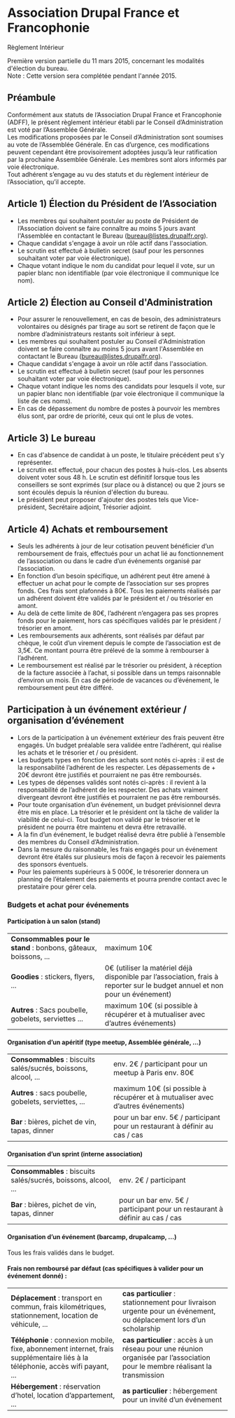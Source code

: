 # Association Drupal France et Francophonie  
Règlement Intérieur 

Première version partielle du 11 mars 2015, concernant les modalités d'élection du bureau.  
Note : Cette version sera complétée pendant l'année 2015. 

## Préambule
Conformément aux statuts de l’Association Drupal France et Francophonie (ADFF), le présent règlement intérieur établi par le Conseil d’Administration est voté par l’Assemblée Générale.  
Les modifications proposées par le Conseil d’Administration sont soumises au vote de l’Assemblée Générale. En cas d’urgence, ces modifications peuvent cependant être provisoirement adoptées jusqu’à leur ratification par la prochaine Assemblée Générale. Les membres sont alors informés par voie électronique.  
Tout adhérent s’engage au vu des statuts et du règlement intérieur de l’Association, qu’il accepte.

## Article 1) Élection du Président de l’Association

* Les membres qui souhaitent postuler au poste de Président de l’Association doivent se faire connaître au moins 5 jours avant l'Assemblée en contactant le Bureau (bureau@listes.drupalfr.org). 
* Chaque candidat s'engage à avoir un rôle actif dans l'association.
* Le scrutin est effectué à bulletin secret (sauf pour les personnes souhaitant voter par voie électronique).
* Chaque votant indique le nom du candidat pour lequel il vote, sur un papier blanc non identifiable (par voie électronique il communique lce nom).

## Article 2) Élection au Conseil d'Administration 

* Pour assurer le renouvellement, en cas de besoin, des administrateurs volontaires ou désignés par tirage au sort se retirent de façon que le nombre d’administrateurs restants soit inférieur à sept. 
* Les membres qui souhaitent postuler au Conseil d'Administration doivent se faire connaître au moins 5 jours avant l'Assemblée en contactant le Bureau (bureau@listes.drupalfr.org). 
* Chaque candidat s'engage à avoir un rôle actif dans l'association.
* Le scrutin est effectué à bulletin secret (sauf pour les personnes souhaitant voter par voie électronique).
* Chaque votant indique les noms des candidats pour lesquels il vote, sur un papier blanc non identifiable (par voie électronique il communique la liste de ces noms).
* En cas de dépassement du nombre de postes à pourvoir les membres élus sont, par ordre de priorité, ceux qui ont le plus de votes.

## Article 3) Le bureau 

* En cas d'absence de candidat à un poste, le titulaire précédent peut s'y représenter.
* Le scrutin est effectué, pour chacun des postes à huis-clos. Les absents doivent voter sous 48 h. Le scrutin est définitif lorsque tous les conseillers se sont exprimés (sur place ou à distance) ou que 2 jours se sont écoulés depuis la réunion d'élection du bureau.
* Le président peut proposer d'ajouter des postes tels que Vice-président, Secrétaire adjoint, Trésorier adjoint.

## Article 4) Achats et remboursement

* Seuls les adhérents à jour de leur cotisation peuvent bénéficier d’un remboursement de frais, effectués pour un achat lié au fonctionnement de l’association ou dans le cadre d’un événements organisé par l’association.
* En fonction d’un besoin spécifique, un adhérent peut être amené à effectuer un achat pour le compte de l’association sur ses propres fonds. Ces frais sont plafonnés à 80€. Tous les paiements réalisés par un adhérent doivent être validés par le président et / ou trésorier en amont.
* Au delà de cette limite de 80€, l’adhérent n’engagera pas ses propres fonds pour le paiement, hors cas spécifiques validés par le président / trésorier en amont.
* Les remboursements aux adhérents, sont réalisés par défaut par chèque, le coût d’un virement depuis le compte de l’association est de 3,5€. Ce montant pourra être prélevé de la somme à rembourser à l’adhérent.
* Le remboursement est réalisé par le trésorier ou président, à réception de la facture associée à l’achat, si possible dans un temps raisonnable d’environ un mois. En cas de période de vacances ou d’événement, le remboursement peut être différé.

## Participation à un événement extérieur / organisation d’événement

* Lors de la participation à un événement extérieur des frais peuvent être engagés. Un budget préalable sera validée entre l’adhérent, qui réalise les achats et le trésorier et / ou président.
* Les budgets types en fonction des achats sont notés ci-après : il est de la responsabilité l’adhérent de les respecter. Les dépassements de + 20€ devront être justifiés et pourraient ne pas être remboursés. 
* Les types de dépenses validés sont notés ci-après : il revient à la responsabilité de l’adhérent de les respecter. Des achats vraiment divergeant devront être justifiés et pourraient ne pas être remboursés.
* Pour toute organisation d’un événement, un budget prévisionnel devra être mis en place. La trésorier et le président ont la tâche de valider la viabilité de celui-ci. Tout budget non validé par le trésorier et le président ne pourra être maintenu et devra être retravaillé.
* A la fin d’un événement, le budget réalisé devra être publié à l’ensemble des membres du Conseil d’Administration.
* Dans la mesure du raisonnable, les frais engagés pour un événement devront être étalés sur plusieurs mois de façon à recevoir les paiements des sponsors éventuels.
* Pour les paiements supérieurs à 5 000€, le trésorerier donnera un planning de l’étalement des paiements et pourra prendre contact avec le prestataire pour gérer cela.

### Budgets et achat pour événements
#### Participation à un salon (stand)

|  |  |
|---|---|
| __Consommables pour le stand__ : bonbons, gâteaux, boissons, ...  | maximum 10€  |
| __Goodies__ : stickers, flyers, ...  | 0€ (utiliser la matériel déjà disponible par l’association, frais à reporter sur le budget annuel et non pour un événement)  |
| __Autres__ : Sacs poubelle, gobelets, serviettes ...  | maximum 10€ (si possible à récupérer et à mutualiser avec d’autres événements)  |

#### Organisation d’un apéritif (type meetup, Assemblée générale, ...)

|  |  |
|---|---|
| __Consommables__ : biscuits salés/sucrés, boissons, alcool, ... | env. 2€ / participant pour un meetup à Paris env. 80€ |
| __Autres__ : sacs poubelle, gobelets, serviettes, ... | maximum 10€ (si possible à récupérer et à mutualiser avec d’autres événements) |
| __Bar__ : bières, pichet de vin, tapas, dinner  | pour un bar env. 5€ / participant pour un restaurant à définir au cas / cas |

#### Organisation d’un sprint (interne association)

|  |  |
|---|---|
| __Consommables__ : biscuits salés/sucrés, boissons, alcool, ... | env. 2€ / participant |
| __Bar__ : bières, pichet de vin, tapas, dinner  | pour un bar env. 5€ / participant pour un restaurant à définir au cas / cas |

#### Organisation d’un événement (barcamp, drupalcamp, …)

Tous les frais validés dans le budget.

#### Frais non remboursé par défaut (cas spécifiques à valider pour un événement donné) : 

|  |  |
|---|---|
| __Déplacement__ : transport en commun, frais kilométriques, stationnement, location de véhicule, ... | __cas particulier__ : stationnement pour livraison urgente pour un événement, ou déplacement lors d’un scholarship |
| __Téléphonie__ : connexion mobile, fixe, abonnement internet, frais supplémentaire liés à la téléphonie, accès wifi payant, ... | __cas particulier__ : accès à un réseau pour une réunion organisée par l’association pour le membre réalisant la transmission |
| __Hébergement__ : réservation d’hotel, location d’appartement, ...  | __as particulier__ : hébergement pour un invité d’un événement |
